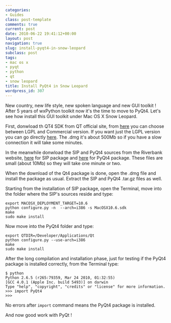 ```yaml
---
categories:
- Guides
class: post-template
comments: true
current: post
date: 2010-06-22 19:41:12+00:00
layout: post
navigation: true
slug: install-pyqt4-in-snow-leopard
subclass: post
tags:
- mac os x
- pyqt
- python
- qt
- snow leopard
title: Install PyQt4 in Snow Leopard
wordpress_id: 307
---
```


New country, new life style, new spoken language and new GUI toolkit ! After 5 years of wxPython toolkit now it's the time to move to PyQt4. Let's see how install this GUI toolkit under Mac OS X Snow Leopard.

<!-- more -->

First, donwload th QT4 SDK from QT official site, from [here](http://qt.nokia.com/products/) you can choose between LGPL and Commercial version. If you want just the LGPL version you can go directly [here](http://qt.nokia.com/downloads/downloads#lgpl). The .dmg it's about 500Mb so if you have a slow connection it will take some minutes.

In the meanwhile donwload the SIP and PyQt4 sources from the Riverbank website, [here](http://www.riverbankcomputing.co.uk/software/sip/download) for SIP package and [here](http://www.riverbankcomputing.co.uk/software/pyqt/download) for PyQt4 package. These files are small (about 10Mb) so they will take one minute or two.

When the download of the Qt4 package is done, open the .dmg file and install the package as usual. Extract the SIP and PyQt4 .tar.gz files as well.

Starting from the installation of SIP package, open the Terminal, move into the folder where the SIP's sources reside and type:

```shell
export MACOSX_DEPLOYMENT_TARGET=10.6
python configure.py -n  --arch=i386 -s MacOSX10.6.sdk
make
sudo make install
```

Now move into the PyQt4 folder and type:

```shell
export QTDIR=/Developer/Applications/Qt
python configure.py --use-arch=i386
make
sudo make install
```

After the long compilation and installation phase, just for testing if the PyQt4 package is installed correctly, from the Terminal type:

```shell
$ python
Python 2.6.5 (r265:79359, Mar 24 2010, 01:32:55)
[GCC 4.0.1 (Apple Inc. build 5493)] on darwin
Type "help", "copyright", "credits" or "license" for more information.
>>> import PyQt4
>>>
```

No errors after `import` command means the PyQt4 package is installed.

And now good work with PyQt !
